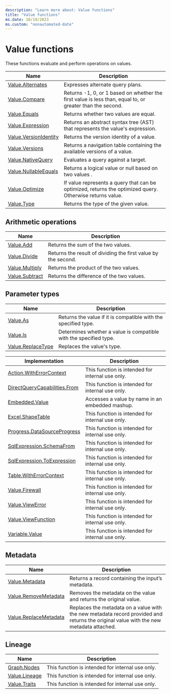 ```yaml
---
description: "Learn more about: Value functions"
title: "Value functions"
ms.date: 10/19/2023
ms.custom: "nonautomated-date"
---
```

# Value functions

These functions evaluate and perform operations on values.

|Name|Description|
|------------|---------------|
|[Value.Alternates](value-alternates.md)|Expresses alternate query plans.|
|[Value.Compare](value-compare.md)|Returns -1, 0, or 1 based on whether the first value is less than, equal to, or greater than the second.|
|[Value.Equals](value-equals.md)|Returns whether two values are equal.|
|[Value.Expression](value-expression.md)|Returns an abstract syntax tree (AST) that represents the value's expression.|
|[Value.VersionIdentity](value-versionidentity.md)|Returns the version identity of a value.|
|[Value.Versions](value-versions.md)|Returns a navigation table containing the available versions of a value.|
|[Value.NativeQuery](value-nativequery.md) | Evaluates a query against a target.|
|[Value.NullableEquals](value-nullableequals.md)|Returns a logical value or null based on two values .|
|[Value.Optimize](value-optimize.md)|If value represents a query that can be optimized, returns the optimized query. Otherwise returns value.
|[Value.Type](value-type.md) | Returns the type of the given value.|

## Arithmetic operations

|Name|Description|
|------------|---------------|
|[Value.Add](value-add.md)|Returns the sum of the two values.|
|[Value.Divide](value-divide.md)|Returns the result of dividing the first value by the second.|
|[Value.Multiply](value-multiply.md)|Returns the product of the two values.|
|[Value.Subtract](value-subtract.md)|Returns the difference of the two values.|

## Parameter types

|Name|Description|
|--------|---------------|
|[Value.As](value-as.md)|Returns the value if it is compatible with the specified type.|
|[Value.Is](value-is.md)|Determines whether a value is compatible with the specified type.|
|[Value.ReplaceType](value-replacetype.md)|Replaces the value's type.|

|Implementation | Description |
|-------------- | ----------- |
|[Action.WithErrorContext](action-witherrorcontext.md) | This function is intended for internal use only.|
|[DirectQueryCapabilities.From](directquerycapabilities-from.md) | This function is intended for internal use only.|
|[Embedded.Value](embedded-value.md) | Accesses a value by name in an embedded mashup.|
|[Excel.ShapeTable](excel-shapetable.md) | This function is intended for internal use only.|
|[Progress.DataSourceProgress](progress-datasourceprogress.md) | This function is intended for internal use only. |
|[SqlExpression.SchemaFrom](sqlexpression-schemafrom.md) | This function is intended for internal use only.|
|[SqlExpression.ToExpression](sqlexpression-toexpression.md) | This function is intended for internal use only.|
|[Table.WithErrorContext](table-witherrorcontext.md) | This function is intended for internal use only.|
|[Value.Firewall](value-firewall.md) | This function is intended for internal use only.|
|[Value.ViewError](value-viewerror.md) | This function is intended for internal use only.|
|[Value.ViewFunction](value-viewfunction.md) | This function is intended for internal use only.|
|[Variable.Value](variable-value.md) | This function is intended for internal use only.|

## Metadata

|Name|Description|
|------------|---------------|
|[Value.Metadata](value-metadata.md)|Returns a record containing the input’s metadata.|
|[Value.RemoveMetadata](value-removemetadata.md)|Removes the metadata on the value and returns the original value.|
|[Value.ReplaceMetadata](value-replacemetadata.md)|Replaces the metadata on a value with the new metadata record provided and returns the original value with the new metadata attached.|

## Lineage

|Name|Description|
| ------ | --------- |
|[Graph.Nodes](graph-nodes.md)|This function is intended for internal use only.|
|[Value.Lineage](value-lineage.md)|This function is intended for internal use only.|
|[Value.Traits](value-traits.md)|This function is intended for internal use only.|
  
